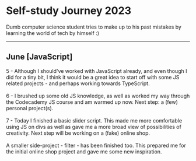# Self-study Journey 2023
Dumb computer science student tries to make up to his past mistakes by learning the world of tech by himself :)

---

## June        [JavaScript]
5 - Although I should've worked with JavaScript already, and even though I did for a tiny bit, I think it would be a great idea to start off with some JS related projects - and perhaps working towards TypeScript.
\
\
6 - I brushed up some old JS knowledge, as well as worked my way through the Codecademy JS course and am warmed up now. Next step: a (few) personal project(s).
\
\
7 - Today I finished a basic slider script. This made me more comfortable using JS on divs as well as gave me a more broad view of possibilities of creativity. Next step will be working on a (fake) online shop.
\
\
A smaller side-project - filter - has been finished too. This prepared me for the initial online shop project and gave me some new inspiration.
